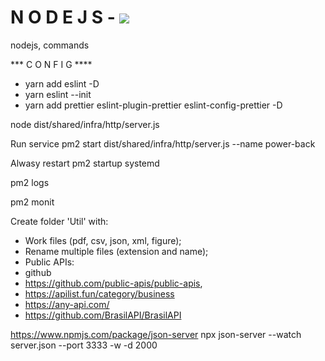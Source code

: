 # N O D E J S - ![](https://www.simform.com/wp-content/uploads/2019/11/Node.JS-Use-Cases-Cover-Image.png)

nodejs, commands 

*** C O N F I G ****
 - yarn add eslint -D
 - yarn eslint --init
 - yarn add prettier eslint-plugin-prettier eslint-config-prettier -D

node dist/shared/infra/http/server.js

Run service
pm2 start dist/shared/infra/http/server.js --name power-back

Alwasy restart
pm2 startup systemd

pm2 logs

pm2 monit

Create folder 'Util' with:
 - Work files (pdf, csv, json, xml, figure);
 - Rename multiple files (extension and name);
 - Public APIs:
  - github
  - https://github.com/public-apis/public-apis, 
  - https://apilist.fun/category/business
  - https://any-api.com/
  - https://github.com/BrasilAPI/BrasilAPI

https://www.npmjs.com/package/json-server
npx json-server --watch server.json --port 3333 -w -d 2000
